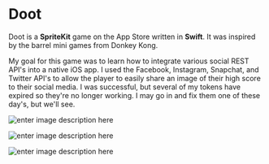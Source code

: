 # Doot

Doot is a **SpriteKit** game on the App Store written in **Swift**.  It was inspired by the barrel mini games from Donkey Kong. 

My goal for this game was to learn how to integrate various social REST API's into a native iOS app. I used the Facebook, Instagram, Snapchat, and Twitter API's to allow the player to easily share an image of their high score to their social media. I was successful, but several of my tokens have expired so they're no longer working. I may go in and fix them one of these day's, but we'll see.

![enter image description here](http://www.emcassi.com/apps/doot/1.png)
 
 ![enter image description here](https://www.emcassi.com/apps/doot/2.png)

![enter image description here](https://www.emcassi.com/apps/doot/3.png)
